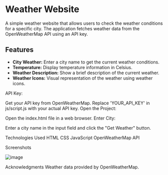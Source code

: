 # Weather Website

A simple weather website that allows users to check the weather conditions for a specific city. The application fetches weather data from the OpenWeatherMap API using an API key.

## Features

- **City Weather:** Enter a city name to get the current weather conditions.
- **Temperature:** Display temperature information in Celsius.
- **Weather Description:** Show a brief description of the current weather.
- **Weather Icons:** Visual representation of the weather using weather icons.

API Key:

Get your API key from OpenWeatherMap.
Replace 'YOUR_API_KEY' in js/script.js with your actual API key.
Open the Project:

Open the index.html file in a web browser.
Enter City:

Enter a city name in the input field and click the "Get Weather" button.

Technologies Used
HTML
CSS
JavaScript
OpenWeatherMap API

Screenshots

![image](https://github.com/nidhichaudhary2002/Weather-Website/assets/106021001/7ec11eb1-a714-464f-9592-e42736b561af)

Acknowledgments
Weather data provided by OpenWeatherMap.
